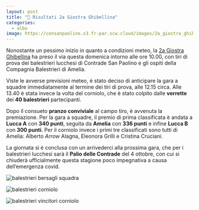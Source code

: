 ```yaml
---
layout: post
title: "🎯 Risultati 2a Giostra Ghibellina"
categories:
  - albo
image: https://consanpaolino.s3.fr-par.scw.cloud/images/2a_giostra_ghibellina_gruppo.jpg
---
```


Nonostante un pessimo inizio in quanto a condizioni meteo, la [2a Giostra
Ghibellina](/2020/2a-giostra-ghibellina) ha preso il via questa domenica intorno
alle ore 10.00, con tiri di prova dei balestrieri lucchesi di Contrade San
Paolino e gli ospiti della Compagnia Balestrieri di Amelia.

<!-- more -->

Viste le avverse previsioni meteo, è stato deciso di anticipare la gara a
squadre immediatamente al termine dei tiri di prova, alle 12.15 circa. Alle
13.40 è stata invece la volta del corniolo, che è stato colpito dalle
**verrette** dei **40 balestrieri** partecipanti.

Dopo il consueto **pranzo conviviale** al campo tiro, è avvenuta la premiazione.
Per la gara a squadre, il premio di prima classificata è andata a **Lucca A**
con **340 punti**, seguita da **Amelia** con **336 punti** e infine **Lucca B**
con **300 punti**. Per il corniolo invece i primi tre classificati sono tutti di
Amelia: Alberto *Arrow* Alagna, Eleonora Grilli e Cristina Cruciani.

La giornata si è conclusa con un arrivederci alla prossima gara, che per i
balestrieri lucchesi sarà il **Palio delle Contrade** del 4 ottobre, con cui si
chiuderà ufficialmente questa stagione poco impegnativa a causa dell’emergenza
covid.

![balestrieri bersagli squadra](https://consanpaolino.s3.fr-par.scw.cloud/images/2a_giostra_ghibellina_squadre.jpg)

![balestrieri corniolo](https://consanpaolino.s3.fr-par.scw.cloud/images/2a_giostra_ghibellina_corniolo.jpg)

![balestrieri vincitori corniolo](https://consanpaolino.s3.fr-par.scw.cloud/images/2a_giostra_ghibellina_corniolo_premiazione.jpg)
